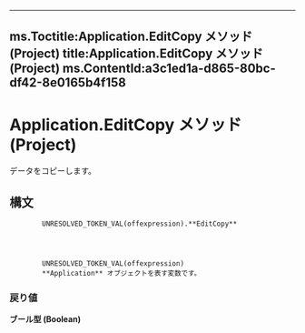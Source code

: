 

---
ms.Toctitle:Application.EditCopy メソッド (Project)
title:Application.EditCopy メソッド (Project)
ms.ContentId:a3c1ed1a-d865-80bc-df42-8e0165b4f158
---
# Application.EditCopy メソッド (Project)




データをコピーします。

## 構文

            UNRESOLVED_TOKEN_VAL(offexpression).**EditCopy**




            UNRESOLVED_TOKEN_VAL(offexpression)
            **Application** オブジェクトを表す変数です。

### 戻り値
**ブール型 (Boolean)**






